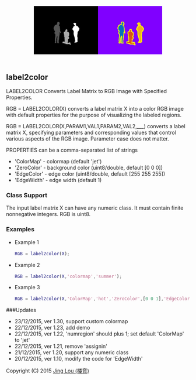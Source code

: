 <div align="center"><img class="aligncenter" src="https://raw.githubusercontent.com/jinglou/downloads/master/image-processing-toolbox/demos/label2color/demo_label2color_result.png" alt="Image Processing Toolbox using MATLAB - label2color" title="Image Processing Toolbox using MATLAB - label2color" width="70%"/></div>

<br/>

## label2color

LABEL2COLOR Converts Label Matrix to RGB Image with Specified Properties.

RGB = LABEL2COLOR(X) converts a label matrix X into a color RGB image with default properties for the purpose of visualizing the labeled regions.

RGB = LABEL2COLOR(X,PARAM1,VAL1,PARAM2,VAL2,___) converts a label matrix X, specifying parameters and corresponding values that control various aspects of the RGB image. Parameter case does not matter.

PROPERTIES can be a comma-separated list of strings
 - 'ColorMap'   -  colormap   (default 'jet')
 - 'ZeroColor'  -  background color (uint8/double, default [0 0 0])
 - 'EdgeColor'  -  edge color (uint8/double, default [255 255 255])
 - 'EdgeWidth'  -  edge width (default 1)

### Class Support

The input label matrix X can have any numeric class. It must contain finite nonnegative integers. RGB is uint8.

### Examples
 - Example 1
	```matlab
	RGB = label2color(X);
	```

 - Example 2
	```matlab
	RGB = label2color(X,'colormap','summer');
	```

 - Example 3
	```matlab
	RGB = label2color(X,'ColorMap','hot','ZeroColor',[0 0 1],'EdgeColor',[1 1 1],'EdgeWidth',3);
	```

###Updates
 - 23/12/2015, ver 1.30, support custom colormap
 - 22/12/2015, ver 1.23, add demo
 - 22/12/2015, ver 1.22, 'numregion' should plus 1; set default 'ColorMap' to 'jet'
 - 22/12/2015, ver 1.21, remove 'assignin'
 - 21/12/2015, ver 1.20, support any numeric class
 - 20/12/2015, ver 1.10, modify the code for 'EdgeWidth'


Copyright (C) 2015 [Jing Lou (楼竞)](http://www.loujing.com)
